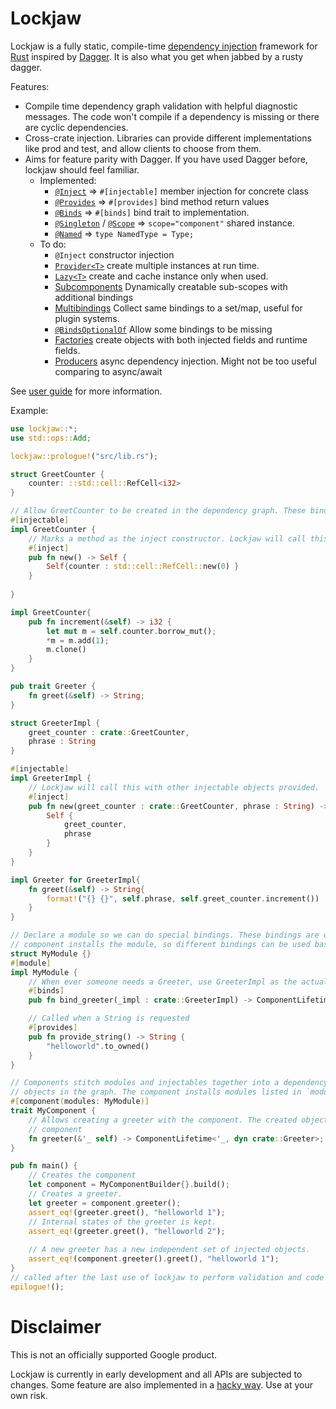 # Lockjaw

Lockjaw is a fully static, compile-time
[dependency injection](https://en.wikipedia.org/wiki/Dependency_injection) framework for 
[Rust](https://www.rust-lang.org/) inspired by [Dagger](https://dagger.dev).
It is also what you get when jabbed by a rusty dagger.

Features:
*   Compile time dependency graph validation with helpful  diagnostic messages. The code won't
    compile if a dependency is missing or there are cyclic dependencies.
*   Cross-crate injection. Libraries can provide different implementations like prod and test, and
    allow clients to choose from them.
*   Aims for feature parity with Dagger. If you have used Dagger before, lockjaw should feel
    familiar.
    *   Implemented:
        *   [`@Inject`](https://dagger.dev/members-injection.html) => 
            `#[injectable]` member injection for concrete class
        *   [`@Provides`](https://dagger.dev/api/latest/dagger/Provides.html) => `#[provides]` bind
            method return values
        *   [`@Binds`](https://dagger.dev/api/latest/dagger/Binds.html) => `#[binds]` bind trait to
            implementation.
        *   [`@Singleton`](https://docs.oracle.com/javaee/7/api/javax/inject/Singleton.html) /
            [`@Scope`](https://docs.oracle.com/javaee/6/api/javax/inject/Scope.html) => 
            `scope="component"` shared instance.
        *   [`@Named`](https://docs.oracle.com/javaee/6/api/javax/inject/Named.html) =>
            `type NamedType = Type;`
    *   To do:
        *   `@Inject` constructor injection
        *   [`Provider<T>`](https://docs.oracle.com/javaee/7/api/javax/inject/Provider.html) create
            multiple instances at run time.
        *   [`Lazy<T>`](https://dagger.dev/api/latest/dagger/Lazy.html) create and cache instance
            only when used.
        *   [Subcomponents](https://dagger.dev/dev-guide/subcomponents) Dynamically creatable
            sub-scopes with additional bindings
        *   [Multibindings](https://dagger.dev/dev-guide/multibindings) Collect same bindings to 
            a set/map, useful for plugin systems.
        *   [`@BindsOptionalOf`](https://dagger.dev/api/2.13/index.html?dagger/BindsOptionalOf.html)
            Allow some bindings to be missing 
        *   [Factories](https://github.com/google/auto/tree/master/factory) create objects with
            both injected fields and runtime fields.
        *   [Producers](https://dagger.dev/dev-guide/producers) async dependency injection. Might
            not be too useful comparing to async/await
            
    

See [user guide](https://azureblaze.github.io/lockjaw/) for more information.

Example:
```rust
use lockjaw::*;
use std::ops::Add;

lockjaw::prologue!("src/lib.rs");

struct GreetCounter {
    counter: ::std::cell::RefCell<i32>
}

// Allow GreetCounter to be created in the dependency graph. These bindings are available anywhere.
#[injectable]
impl GreetCounter {
    // Marks a method as the inject constructor. Lockjaw will call this to create the object.
    #[inject]
    pub fn new() -> Self {
        Self{counter : std::cell::RefCell::new(0) }
    }
    
}

impl GreetCounter{
    pub fn increment(&self) -> i32 {
        let mut m = self.counter.borrow_mut();
        *m = m.add(1);
        m.clone()
    }
}

pub trait Greeter {
    fn greet(&self) -> String;
}

struct GreeterImpl {
    greet_counter : crate::GreetCounter,
    phrase : String
}

#[injectable]
impl GreeterImpl {
    // Lockjaw will call this with other injectable objects provided.
    #[inject]
    pub fn new(greet_counter : crate::GreetCounter, phrase : String) -> Self {
        Self {
            greet_counter,
            phrase
        }
    }
}

impl Greeter for GreeterImpl{
    fn greet(&self) -> String{
        format!("{} {}", self.phrase, self.greet_counter.increment())
    }
}

// Declare a module so we can do special bindings. These bindings are only available if the
// component installs the module, so different bindings can be used based on the situation.
struct MyModule {}
#[module]
impl MyModule {
    // When ever someone needs a Greeter, use GreeterImpl as the actual implementation 
    #[binds]
    pub fn bind_greeter(_impl : crate::GreeterImpl) -> ComponentLifetime<dyn crate::Greeter> {}

    // Called when a String is requested
    #[provides]
    pub fn provide_string() -> String {
        "helloworld".to_owned()
    }
}

// Components stitch modules and injectables together into a dependency graph, and can create
// objects in the graph. The component installs modules listed in `modules`
#[component(modules: MyModule)]
trait MyComponent {
    // Allows creating a greeter with the component. The created object has the lifetime of the
    // component
    fn greeter(&'_ self) -> ComponentLifetime<'_, dyn crate::Greeter>;
}

pub fn main() {
    // Creates the component
    let component = MyComponentBuilder{}.build();
    // Creates a greeter.
    let greeter = component.greeter();
    assert_eq!(greeter.greet(), "helloworld 1");
    // Internal states of the greeter is kept.
    assert_eq!(greeter.greet(), "helloworld 2");
    
    // A new greeter has a new independent set of injected objects.
    assert_eq!(component.greeter().greet(), "helloworld 1");
}
// called after the last use of lockjaw to perform validation and code generation
epilogue!();
```

# Disclaimer

This is not an officially supported Google product.

Lockjaw is currently in early development and all APIs are subjected to changes. Some feature are
also implemented in a [hacky way](https://azureblaze.github.io/lockjaw/caveats.html). Use at your
own risk.